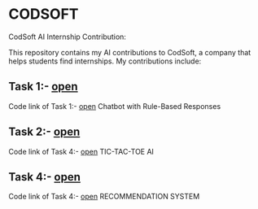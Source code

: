 # CODSOFT
CodSoft AI Internship Contribution:

This repository contains my AI contributions to CodSoft, a company that helps students find internships. My contributions include:

## Task 1:- [open](https://colab.research.google.com/drive/12APwAuN8CtsA4LoQLPAxt87Hq2pW8ex-?usp=sharing)
Code link of Task 1:- [open]()
Chatbot with Rule-Based Responses

## Task 2:- [open](https://colab.research.google.com/drive/1R48ao6gu86hzt9lLt14MH_y-emeoiXDT?usp=sharing)
Code link of Task 4:- [open]()
TIC-TAC-TOE AI

## Task 4:- [open](https://colab.research.google.com/drive/1woaKJYC1v8a-L51vlY9qmSU5M1RoA57k?usp=sharing)
Code link of Task 4:- [open]()
RECOMMENDATION SYSTEM
